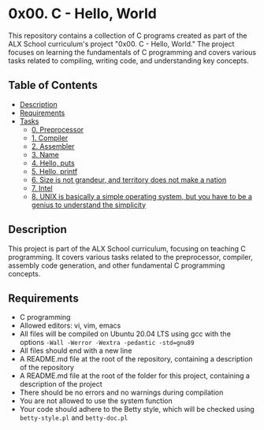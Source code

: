 # 0x00. C - Hello, World

This repository contains a collection of C programs created as part of the ALX School curriculum's project "0x00. C - Hello, World." The project focuses on learning the fundamentals of C programming and covers various tasks related to compiling, writing code, and understanding key concepts.

## Table of Contents

- [Description](#description)
- [Requirements](#requirements)
- [Tasks](#tasks)
  - [0. Preprocessor](#0-preprocessor)
  - [1. Compiler](#1-compiler)
  - [2. Assembler](#2-assembler)
  - [3. Name](#3-name)
  - [4. Hello, puts](#4-hello-puts)
  - [5. Hello, printf](#5-hello-printf)
  - [6. Size is not grandeur, and territory does not make a nation](#6-size-is-not-grandeur-and-territory-does-not-make-a-nation)
  - [7. Intel](#7-intel)
  - [8. UNIX is basically a simple operating system, but you have to be a genius to understand the simplicity](#8-unix-is-basically-a-simple-operating-system-but-you-have-to-be-a-genius-to-understand-the-simplicity)

## Description

This project is part of the ALX School curriculum, focusing on teaching C programming. It covers various tasks related to the preprocessor, compiler, assembly code generation, and other fundamental C programming concepts.

## Requirements

- C programming
- Allowed editors: vi, vim, emacs
- All files will be compiled on Ubuntu 20.04 LTS using gcc with the options `-Wall -Werror -Wextra -pedantic -std=gnu89`
- All files should end with a new line
- A README.md file at the root of the repository, containing a description of the repository
- A README.md file at the root of the folder for this project, containing a description of the project
- There should be no errors and no warnings during compilation
- You are not allowed to use the system function
- Your code should adhere to the Betty style, which will be checked using `betty-style.pl` and `betty-doc.pl`


